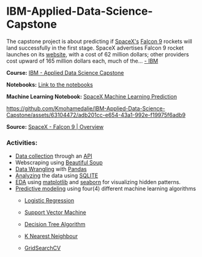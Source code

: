 # IBM-Applied-Data-Science-Capstone
The capstone project is about predicting if [SpaceX's](https://www.spacex.com/) [Falcon 9](https://en.wikipedia.org/wiki/Falcon_9) rockets will land successfully in the first stage.
SpaceX advertises Falcon 9 rocket launches on its [website](https://www.spacex.com/vehicles/falcon-9/), with a cost of 62 million dollars; other providers cost upward of 165 million dollars each, much of the...
               [- IBM](https://www.ibm.com/us-en?ar=1)




**Course:** [IBM - Applied Data Science Capstone](https://www.coursera.org/learn/applied-data-science-capstone)

**Notebooks:** [Link to the notebooks]()

**Machine Learning Notebook:** [SpaceX Machine Learning Prediction]()

          

https://github.com/Kmohamedalie/IBM-Applied-Data-Science-Capstone/assets/63104472/adb201cc-e654-43a1-992e-f19975f6adb9



**Source:** [SpaceX - Falcon 9 | Overview](https://www.youtube.com/watch?v=Z4TXCZG_NEY)


<!--https://github.com/Kmohamedalie/IBM-Applied-Data-Science-Capstone/assets/63104472/686c3284-11bc-47bc-99d4-57a291fad7dc-->







### Activities:
*  [Data collection]() through an [API](https://en.wikipedia.org/wiki/API)
*  Webscraping using [Beautiful Soup](https://tedboy.github.io/bs4_doc/2_installation.html)
*  [Data Wrangling]() with  [Pandas](https://pandas.pydata.org/)
*  [Analyzing]() the data using [SQLITE](https://docs.python.org/3/library/sqlite3.html)
*  [EDA]() using [matplotlib](https://matplotlib.org/) and [seaborn](https://seaborn.pydata.org/) for visualizing hidden patterns.
*  [Predictive modeling]() using four(4) different machine learning algorithms
      - [Logistic Regression](https://scikit-learn.org/stable/modules/generated/sklearn.linear_model.LogisticRegression.html)
  
      - [Support Vector Machine](https://scikit-learn.org/stable/modules/svm.html)
  
      - [Decision Tree Algorithm](https://scikit-learn.org/stable/modules/tree.html)
  
      - [K Nearest Neighbour](https://scikit-learn.org/stable/modules/generated/sklearn.neighbors.KNeighborsClassifier.html)
  
      - [GridSearchCV](https://scikit-learn.org/stable/modules/generated/sklearn.model_selection.GridSearchCV.html)
  
